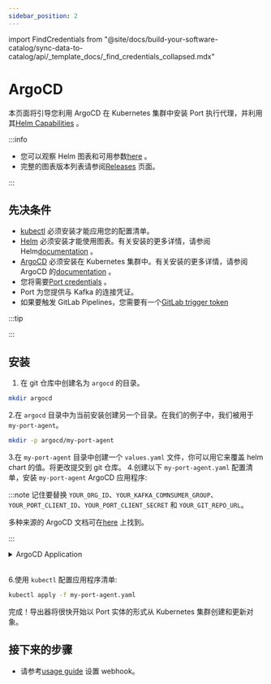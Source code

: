 ```yaml
---
sidebar_position: 2
---
```


import FindCredentials from "@site/docs/build-your-software-catalog/sync-data-to-catalog/api/_template_docs/_find_credentials_collapsed.mdx"

# ArgoCD

本页面将引导您利用 ArgoCD 在 Kubernetes 集群中安装 Port 执行代理，并利用其[Helm Capabilities](https://argo-cd.readthedocs.io/en/stable/user-guide/helm/) 。

:::info 

* 您可以观察 Helm 图表和可用参数[here](https://github.com/port-labs/helm-charts/tree/main/charts/port-agent) 。
* 完整的图表版本列表请参阅[Releases](https://github.com/port-labs/helm-charts/releases?q=port-agent&amp;expanded=true) 页面。

:::

## 先决条件

* [kubectl](https://kubernetes.io/docs/tasks/tools/#kubectl) 必须安装才能应用您的配置清单。
* [Helm](https://helm.sh) 必须安装才能使用图表。有关安装的更多详情，请参阅 Helm[documentation](https://helm.sh/docs/intro/install/) 。
* [ArgoCD](https://argoproj.github.io/cd/) 必须安装在 Kubernetes 集群中。有关安装的更多详情，请参阅 ArgoCD 的[documentation](https://argo-cd.readthedocs.io/en/stable/getting_started/#1-install-argo-cd) 。
* 您将需要[Port credentials](/build-your-software-catalog/sync-data-to-catalog/api/api.md#find-your-port-credentials) 。
* Port 为您提供与 Kafka 的连接凭证。
* 如果要触发 GitLab Pipelines，您需要有一个[GitLab trigger token](https://docs.gitlab.com/ee/ci/triggers/)

:::tip 

<FindCredentials />

:::

## 安装

1. 在 git 仓库中创建名为 `argocd` 的目录。

```bash
mkdir argocd
```

2.在 `argocd` 目录中为当前安装创建另一个目录。在我们的例子中，我们被用于`my-port-agent`。

```bash
mkdir -p argocd/my-port-agent
```

3.在 `my-port-agent` 目录中创建一个 `values.yaml` 文件，你可以用它来覆盖 helm chart 的值。将更改提交到 git 仓库。
4.创建以下 `my-port-agent.yaml` 配置清单，安装 `my-port-agent` ArgoCD 应用程序: 

:::note 记住要替换 `YOUR_ORG_ID`、`YOUR_KAFKA_COMNSUMER_GROUP`、`YOUR_PORT_CLIENT_ID`、`YOUR_PORT_CLIENT_SECRET` 和 `YOUR_GIT_REPO_URL`。

多种来源的 ArgoCD 文档可在[here](https://argo-cd.readthedocs.io/en/stable/user-guide/multiple_sources/#helm-value-files-from-external-git-repository) 上找到。

:::

<details>
  <summary>ArgoCD Application</summary>

```yaml showLineNumbers
apiVersion: argoproj.io/v1alpha1
kind: Application
metadata:
  name: my-port-agent
  namespace: argocd
spec:
  destination:
    namespace: my-port-agent
    server: https://kubernetes.default.svc
  project: default
  sources:
  - repoURL: 'https://port-labs.github.io/helm-charts/'
    chart: port-agent
    targetRevision: 0.7.2
    helm:
      valueFiles:
        - $values/argocd/my-port-agent/values.yaml
      parameters:
        - name: env.normal.KAFKA_CONSUMER_GROUP_ID
          value: YOUR_KAFKA_CONSUMER_GROUP
        - name: env.normal.PORT_ORG_ID
          value: YOUR_ORG_ID
        - name: env.secret.PORT_CLIENT_ID
          value: YOUR_PORT_CLIENT_ID
        - name: env.secret.PORT_CLIENT_SECRET
          value: YOUR_PORT_CLIENT_SECRET
  - repoURL: YOUR_GIT_REPO_URL
    targetRevision: main
    ref: values
  syncPolicy:
    automated:
      prune: true
      selfHeal: true
    syncOptions:
    - CreateNamespace=true
```

</details>
<br/>

6.使用 `kubectl` 配置应用程序清单: 

```bash
kubectl apply -f my-port-agent.yaml
```

完成！导出器将很快开始以 Port 实体的形式从 Kubernetes 集群创建和更新对象。

## 接下来的步骤

* 请参考[usage guide](/create-self-service-experiences/setup-backend/webhook/port-execution-agent/usage.md) 设置 webhook。
